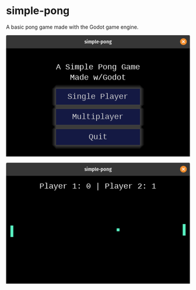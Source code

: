 # simple-pong

A basic pong game made with the Godot game engine.

![Menu](./screenshots/pong_menu.png)

![Game](./screenshots/pong_game.png)


